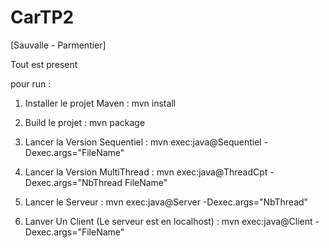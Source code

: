 # CarTP2

[Sauvalle - Parmentier]

Tout est present

pour run : 

1) Installer le projet Maven : mvn install

2) Build le projet : mvn package

3) Lancer la Version Sequentiel : 
mvn exec:java@Sequentiel -Dexec.args="FileName"

4) Lancer la Version MultiThread :
mvn exec:java@ThreadCpt -Dexec.args="NbThread FileName"

5) Lancer le Serveur :
mvn exec:java@Server -Dexec.args="NbThread"

6) Lanver Un Client (Le serveur est en localhost) : 
mvn exec:java@Client -Dexec.args="FileName"